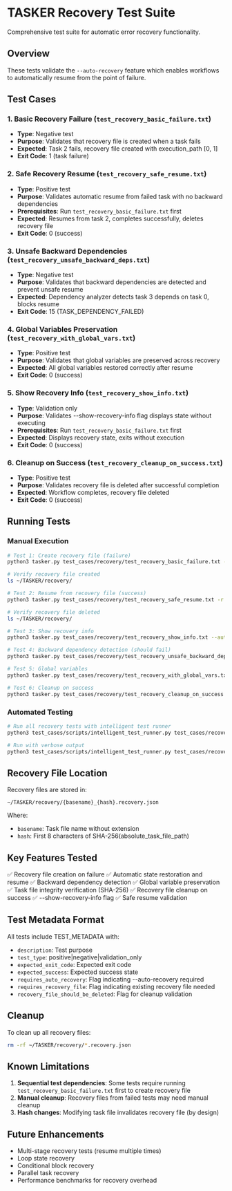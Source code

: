 # TASKER Recovery Test Suite

Comprehensive test suite for automatic error recovery functionality.

## Overview

These tests validate the `--auto-recovery` feature which enables workflows to automatically resume from the point of failure.

## Test Cases

### 1. Basic Recovery Failure (`test_recovery_basic_failure.txt`)
- **Type**: Negative test
- **Purpose**: Validates that recovery file is created when a task fails
- **Expected**: Task 2 fails, recovery file created with execution_path [0, 1]
- **Exit Code**: 1 (task failure)

### 2. Safe Recovery Resume (`test_recovery_safe_resume.txt`)
- **Type**: Positive test
- **Purpose**: Validates automatic resume from failed task with no backward dependencies
- **Prerequisites**: Run `test_recovery_basic_failure.txt` first
- **Expected**: Resumes from task 2, completes successfully, deletes recovery file
- **Exit Code**: 0 (success)

### 3. Unsafe Backward Dependencies (`test_recovery_unsafe_backward_deps.txt`)
- **Type**: Negative test
- **Purpose**: Validates that backward dependencies are detected and prevent unsafe resume
- **Expected**: Dependency analyzer detects task 3 depends on task 0, blocks resume
- **Exit Code**: 15 (TASK_DEPENDENCY_FAILED)

### 4. Global Variables Preservation (`test_recovery_with_global_vars.txt`)
- **Type**: Positive test
- **Purpose**: Validates that global variables are preserved across recovery
- **Expected**: All global variables restored correctly after resume
- **Exit Code**: 0 (success)

### 5. Show Recovery Info (`test_recovery_show_info.txt`)
- **Type**: Validation only
- **Purpose**: Validates --show-recovery-info flag displays state without executing
- **Prerequisites**: Run `test_recovery_basic_failure.txt` first
- **Expected**: Displays recovery state, exits without execution
- **Exit Code**: 0 (success)

### 6. Cleanup on Success (`test_recovery_cleanup_on_success.txt`)
- **Type**: Positive test
- **Purpose**: Validates recovery file is deleted after successful completion
- **Expected**: Workflow completes, recovery file deleted
- **Exit Code**: 0 (success)

## Running Tests

### Manual Execution

```bash
# Test 1: Create recovery file (failure)
python3 tasker.py test_cases/recovery/test_recovery_basic_failure.txt -r --auto-recovery --skip-host-validation

# Verify recovery file created
ls ~/TASKER/recovery/

# Test 2: Resume from recovery file (success)
python3 tasker.py test_cases/recovery/test_recovery_safe_resume.txt -r --auto-recovery --skip-host-validation

# Verify recovery file deleted
ls ~/TASKER/recovery/

# Test 3: Show recovery info
python3 tasker.py test_cases/recovery/test_recovery_show_info.txt --auto-recovery --show-recovery-info --skip-host-validation

# Test 4: Backward dependency detection (should fail)
python3 tasker.py test_cases/recovery/test_recovery_unsafe_backward_deps.txt -r --auto-recovery --skip-host-validation

# Test 5: Global variables
python3 tasker.py test_cases/recovery/test_recovery_with_global_vars.txt -r --auto-recovery --skip-host-validation

# Test 6: Cleanup on success
python3 tasker.py test_cases/recovery/test_recovery_cleanup_on_success.txt -r --auto-recovery --skip-host-validation
```

### Automated Testing

```bash
# Run all recovery tests with intelligent test runner
python3 test_cases/scripts/intelligent_test_runner.py test_cases/recovery/ -r

# Run with verbose output
python3 test_cases/scripts/intelligent_test_runner.py test_cases/recovery/ -r -v
```

## Recovery File Location

Recovery files are stored in:
```
~/TASKER/recovery/{basename}_{hash}.recovery.json
```

Where:
- `basename`: Task file name without extension
- `hash`: First 8 characters of SHA-256(absolute_task_file_path)

## Key Features Tested

✅ Recovery file creation on failure
✅ Automatic state restoration and resume
✅ Backward dependency detection
✅ Global variable preservation
✅ Task file integrity verification (SHA-256)
✅ Recovery file cleanup on success
✅ --show-recovery-info flag
✅ Safe resume validation

## Test Metadata Format

All tests include TEST_METADATA with:
- `description`: Test purpose
- `test_type`: positive|negative|validation_only
- `expected_exit_code`: Expected exit code
- `expected_success`: Expected success state
- `requires_auto_recovery`: Flag indicating --auto-recovery required
- `requires_recovery_file`: Flag indicating existing recovery file needed
- `recovery_file_should_be_deleted`: Flag for cleanup validation

## Cleanup

To clean up all recovery files:
```bash
rm -rf ~/TASKER/recovery/*.recovery.json
```

## Known Limitations

1. **Sequential test dependencies**: Some tests require running `test_recovery_basic_failure.txt` first to create recovery file
2. **Manual cleanup**: Recovery files from failed tests may need manual cleanup
3. **Hash changes**: Modifying task file invalidates recovery file (by design)

## Future Enhancements

- Multi-stage recovery tests (resume multiple times)
- Loop state recovery
- Conditional block recovery
- Parallel task recovery
- Performance benchmarks for recovery overhead

